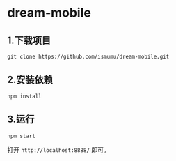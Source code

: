 # dream-mobile

## 1.下载项目

```
git clone https://github.com/ismumu/dream-mobile.git
```


## 2.安装依赖

```
npm install 
```

## 3.运行

```
npm start 
```
打开 `http://localhost:8888/` 即可。
